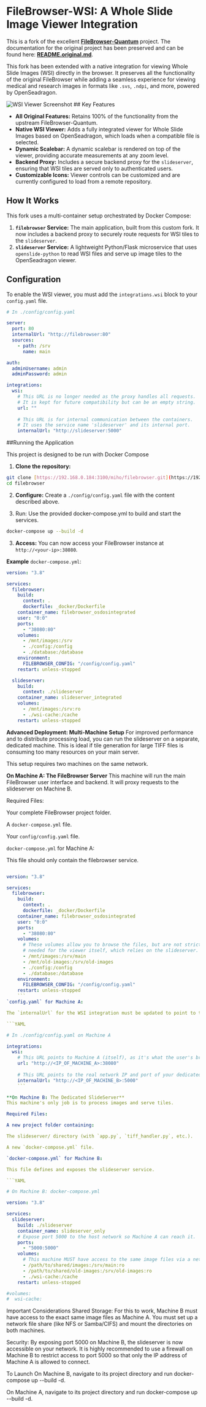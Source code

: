 # FileBrowser-WSI: A Whole Slide Image Viewer Integration

This is a fork of the excellent **[FileBrowser-Quantum](https://github.com/gtsteffaniak/filebrowser)** project. The documentation for the original project has been preserved and can be found here: **[README.original.md](./README.original.md)**.

This fork has been extended with a native integration for viewing Whole Slide Images (WSI) directly in the browser. It preserves all the functionality of the original FileBrowser while adding a seamless experience for viewing medical and research images in formats like `.svs`, `.ndpi`, and more, powered by OpenSeadragon.

![WSI Viewer Screenshot](WSI-Screenshot.png) ## Key Features

* **All Original Features:** Retains 100% of the functionality from the upstream FileBrowser-Quantum.
* **Native WSI Viewer:** Adds a fully integrated viewer for Whole Slide Images based on OpenSeadragon, which loads when a compatible file is selected.
* **Dynamic Scalebar:** A dynamic scalebar is rendered on top of the viewer, providing accurate measurements at any zoom level.
* **Backend Proxy:** Includes a secure backend proxy for the `slideserver`, ensuring that WSI tiles are served only to authenticated users.
* **Customizable Icons:** Viewer controls can be customized and are currently configured to load from a remote repository.

## How It Works

This fork uses a multi-container setup orchestrated by Docker Compose:

1.  **`filebrowser` Service:** The main application, built from this custom fork. It now includes a backend proxy to securely route requests for WSI tiles to the `slideserver`.
2.  **`slideserver` Service:** A lightweight Python/Flask microservice that uses `openslide-python` to read WSI files and serve up image tiles to the OpenSeadragon viewer.

## Configuration

To enable the WSI viewer, you must add the `integrations.wsi` block to your `config.yaml` file.

```yaml
# In ./config/config.yaml

server:
  port: 80
  internalUrl: "http://filebrowser:80"
  sources:
    - path: /srv
      name: main

auth:
  adminUsername: admin
  adminPassword: admin

integrations:
  wsi:
    # This URL is no longer needed as the proxy handles all requests.
    # It is kept for future compatibility but can be an empty string.
    url: ""
    
    # This URL is for internal communication between the containers.
    # It uses the service name 'slideserver' and its internal port.
    internalUrl: "http://slideserver:5000"
```

##Running the Application

This project is designed to be run with Docker Compose
1.  **Clone the repository:**
```bash
git clone [https://192.168.0.184:3100/miho/filebrowser.git](https://192.168.0.184:3100/miho/filebrowser.git)
cd filebrowser
```
2.  **Configure:** Create a `./config/config.yaml` file with the content described above.

3.  Run: Use the provided docker-compose.yml to build and start the services.
```bash
docker-compose up --build -d
```
3.  **Access:** You can now access your FileBrowser instance at `http://<your-ip>:38080`.


**Example** `docker-compose.yml`:

```yaml
version: "3.8"

services:
  filebrowser:
    build:
      context: .
      dockerfile: _docker/Dockerfile
    container_name: filebrowser_osdosintegrated
    user: "0:0"
    ports:
      - "38080:80"
    volumes:
      - /mnt/images:/srv
      - ./config:/config
      - ./database:/database
    environment:
      FILEBROWSER_CONFIG: "/config/config.yaml"
    restart: unless-stopped

  slideserver:
    build:
      context: ./slideserver
    container_name: slideserver_integrated
    volumes:
      - /mnt/images:/srv:ro
      - ./wsi-cache:/cache
    restart: unless-stopped
```
**Advanced Deployment: Multi-Machine Setup**
For improved performance and to distribute processing load, you can run the slideserver on a separate, dedicated machine. This is ideal if tile generation for large TIFF files is consuming too many resources on your main server.

This setup requires two machines on the same network.

**On Machine A: The FileBrowser Server**
This machine will run the main FileBrowser user interface and backend. It will proxy requests to the slideserver on Machine B.

Required Files:

Your complete FileBrowser project folder.

A `docker-compose.yml` file.

Your `config/config.yaml` file.

`docker-compose.yml` for Machine A:

This file should only contain the filebrowser service.

```YAML

version: "3.8"

services:
  filebrowser:
    build:
      context: .
      dockerfile: _docker/Dockerfile
    container_name: filebrowser_osdosintegrated
    user: "0:0"
    ports:
      - "38080:80"
    volumes:
      # These volumes allow you to browse the files, but are not strictly
      # needed for the viewer itself, which relies on the slideserver.
      - /mnt/images:/srv/main
      - /mnt/old-images:/srv/old-images
      - ./config:/config
      - ./database:/database
    environment:
      FILEBROWSER_CONFIG: "/config/config.yaml"
    restart: unless-stopped
    ```
`config.yaml` for Machine A:

The `internalUrl` for the WSI integration must be updated to point to the IP address of Machine B.

```YAML

# In ./config/config.yaml on Machine A

integrations:
  wsi:
    # This URL points to Machine A (itself), as it's what the user's browser accesses.
    url: "http://<IP_OF_MACHINE_A>:38080"
    
    # This URL points to the real network IP and port of your dedicated slideserver.
    internalUrl: "http://<IP_OF_MACHINE_B>:5000"
    ```

**On Machine B: The Dedicated SlideServer**
This machine's only job is to process images and serve tiles.

Required Files:

A new project folder containing:

The slideserver/ directory (with `app.py`, `tiff_handler.py`, etc.).

A new `docker-compose.yml` file.

`docker-compose.yml` for Machine B:

This file defines and exposes the slideserver service.

```YAML

# On Machine B: docker-compose.yml

version: "3.8"

services:
  slideserver:
    build: ./slideserver
    container_name: slideserver_only
    # Expose port 5000 to the host network so Machine A can reach it.
    ports:
      - "5000:5000"
    volumes:
      # This machine MUST have access to the same image files via a network share (NFS, etc.)
      - /path/to/shared/images:/srv/main:ro
      - /path/to/shared/old-images:/srv/old-images:ro
      - ./wsi-cache:/cache
    restart: unless-stopped

#volumes:
#  wsi-cache:
  ```

Important Considerations
Shared Storage: For this to work, Machine B must have access to the exact same image files as Machine A. You must set up a network file share (like NFS or Samba/CIFS) and mount the directories on both machines.

Security: By exposing port 5000 on Machine B, the slideserver is now accessible on your network. It is highly recommended to use a firewall on Machine B to restrict access to port 5000 so that only the IP address of Machine A is allowed to connect.

To Launch
On Machine B, navigate to its project directory and run docker-compose up --build -d.

On Machine A, navigate to its project directory and run docker-compose up --build -d.
